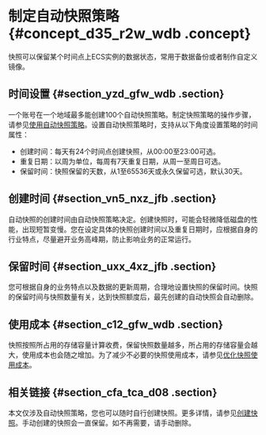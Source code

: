 # 制定自动快照策略 {#concept_d35_r2w_wdb .concept}

快照可以保留某个时间点上ECS实例的数据状态，常用于数据备份或者制作自定义镜像。

## 时间设置 {#section_yzd_gfw_wdb .section}

一个账号在一个地域最多能创建100个自动快照策略。制定快照策略的操作步骤，请参见[使用自动快照策略](../../../../cn.zh-CN/快照/使用自动快照策略/执行或取消自动快照策略.md#)。设置自动快照策略时，支持从以下角度设置策略的时间属性：

-   创建时间：每天有24个时间点创建快照，从00:00至23:00可选。
-   重复日期：以周为单位，每周有7天重复日期，从周一至周日可选。
-   保留时间：快照保留的天数，从1至65536天或永久保留可选，默认30天。

## 创建时间 {#section_vn5_nxz_jfb .section}

自动快照的创建时间由自动快照策略决定。创建快照时，可能会轻微降低磁盘的性能，出现短暂变慢。您在设定具体的快照创建时间以及重复日期时，应根据自身的行业特点，尽量避开业务高峰期，防止影响业务的正常运行。

## 保留时间 {#section_uxx_4xz_jfb .section}

您可根据自身的业务特点以及数据的更新周期，合理地设置快照的保留时间。快照的保留时间与快照数量有关，达到快照额度后，最先创建的自动快照会自动删除。

## 使用成本 {#section_c12_gfw_wdb .section}

快照按照所占用的存储容量计算收费，保留快照数量越多，所占用的存储容量会越大，使用成本也会随之增加。为了减少不必要的快照使用成本，请参见[优化快照使用成本](../../../../cn.zh-CN/快照/使用快照/优化快照使用成本.md#)。

## 相关链接 {#section_cfa_tca_d08 .section}

本文仅涉及自动快照策略，您也可以随时自行创建快照。更多详情，请参见[创建快照](../../../../cn.zh-CN/快照/使用快照/创建快照.md#)。手动创建的快照会一直保留。如不再需要，请手动删除。

